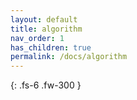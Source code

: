 ```yaml
---
layout: default
title: algorithm
nav_order: 1
has_children: true
permalink: /docs/algorithm
---
```


{: .fs-6 .fw-300 }
